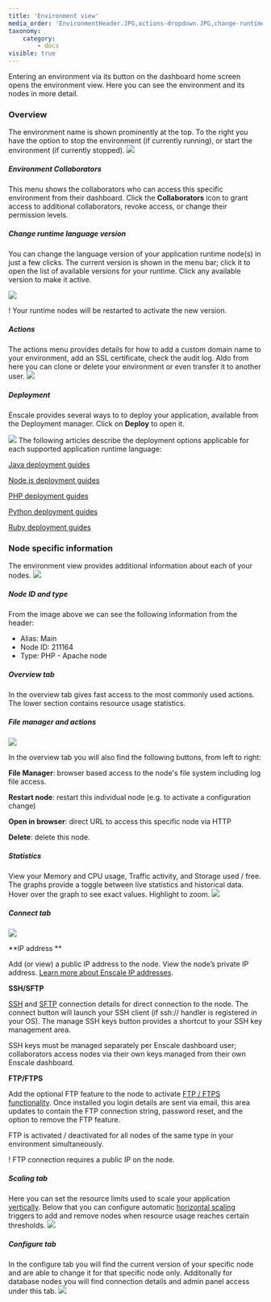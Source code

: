 ```yaml
---
title: 'Environment view'
media_order: 'EnvironmentHeader.JPG,actions-dropdown.JPG,change-runtime.JPG,open-deployment-manager.png,nodeView.jpg,nodeHead.jpg,nodeChart.jpg,ConnectTab.jpg,scaling.jpg,Configure-tab.JPG'
taxonomy:
    category:
        - docs
visible: true
---
```


Entering an environment via its button on the dashboard home screen opens the environment view. Here you can see the environment and its nodes in more detail.

### Overview
The environment name is shown prominently at the top. To the right you have the option to stop the environment (if currently running), or start the environment (if currently stopped).
![](EnvironmentHeader.JPG)

##### Environment Collaborators
This menu shows the collaborators who can access this specific environment from their dashboard. Click the **Collaborators** icon to grant access to additional collaborators, revoke access, or change their permission levels.

##### Change runtime language version
You can change the language version of your application runtime node(s) in just a few clicks. The current version is shown in the menu bar; click it to open the list of available versions for your runtime. Click any available version to make it active. 

![](change-runtime.JPG)

! Your runtime nodes will be restarted to activate the new version.

##### Actions
The actions menu provides details for how to add a custom domain name to your environment, add an SSL certificate, check the audit log. Aldo from here you can clone or delete your environment or even transfer it to another user.
![](actions-dropdown.JPG)
 
##### Deployment
Enscale provides several ways to to deploy your application, available from the Deployment manager. Click on **Deploy** to open it.

![](open-deployment-manager.png)
The following articles describe the deployment options applicable for each supported application runtime language:

[Java deployment guides](/java/deployment-guides?)

[Node.js deployment guides](/nodejs/deployment-guides?)

[PHP deployment guides](/php/deployment%20guides?)

[Python deployment guides](/python/deployment-guides?) 

[Ruby deployment guides](/ruby/deployment-guides?) 

### Node specific information
The environment view provides additional information about each of your nodes.
![](nodeView.jpg)

##### Node ID and type
From the image above we can see the following information from the header: 

* Alias: Main
* Node ID: 211164
* Type: PHP - Apache node

##### Overview tab
In the overview tab gives fast access to the most commonly used actions. The lower section contains resource usage statistics.

##### File manager and actions
![](nodeHead.jpg) 

In the overview tab you will also find the following buttons, from left to right:

**File Manager**: browser based access to the node's file system including log file access.

**Restart node**: restart this individual node (e.g. to activate a configuration change)

**Open in browser**: direct URL to access this specific node via HTTP

**Delete**: delete this node.

 
##### Statistics

View your Memory and CPU usage, Traffic activity, and Storage used / free. The graphs provide a toggle between live statistics and historical data. Hover over the graph to see exact values. Highlight to zoom.
![](nodeView.jpg)

##### Connect tab
![](ConnectTab.jpg)

**IP address **

Add (or view) a public IP address to the node. View the node’s private IP address. [Learn more about Enscale IP addresses](/environments/features/ip-addresses).

**SSH/SFTP**

[SSH](/environments/access/access-via-ssh) and [SFTP](/environments/access/access-via-sftp) connection details for direct connection to the node. The connect button will launch your SSH client (if ssh:// handler is registered in your OS). The manage SSH keys button provides a shortcut to your SSH key management area.

SSH keys must be managed separately per Enscale dashboard user; collaborators access nodes via their own keys managed from their own Enscale dashboard.

**FTP/FTPS**

Add the optional FTP feature to the node to activate [FTP / FTPS functionality](/environments/access/ftpftps). Once installed you login details are sent via email, this area updates to contain the FTP connection string, password reset, and the option to remove the FTP feature.

FTP is activated / deactivated for all nodes of the same type in your environment simultaneously.

! FTP connection requires a public IP on the node.

##### Scaling tab
Here you can set the resource limits used to scale your application [vertically](/environments/features/vertical-scaling). Below that you can configure automatic [horizontal scaling](/environments/features/horizontal-scaling) triggers to add and remove nodes when resource usage reaches certain thresholds.
![](scaling.jpg)

##### Configure tab

In the configure tab you will find the current version of your specific node and are able to change it for that specific node only. Additonally for database nodes you will find connection details and admin panel access under this tab.
![](Configure-tab.JPG)